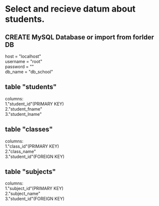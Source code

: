 **Select and recieve datum about students.**
========================================
CREATE MySQL Database or import from forlder DB
-----------------------------------------------
host = "localhost"  
username = "root"  
password = ""  
db_name = "db_school"  

table "students"
----------------
columns:    
1."student_id"(PRIMARY KEY)  
2."student_fname"  
3."student_lname"  

table "classes"
---------------
columns:  
1."class_id"(PRIMARY KEY)  
2."class_name"  
3."student_id"(FOREIGN KEY)  

table "subjects"
----------------
columns:  
1."subject_id"(PRIMARY KEY)  
2."subject_name"  
3."student_id"(FOREIGN KEY)  